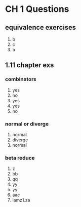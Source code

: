 # CH 1 Questions

## equivalence exercises

1. b
2. c
3. b

## 1.11 chapter exs

### combinators

1. yes
2. no
3. yes
4. yes
5. no

### normal or diverge

1. normal
2. diverge
3. normal

### beta reduce

1. z
2. bb
3. qq
4. yy
5. yy
6. aac
7. lamz1.za
